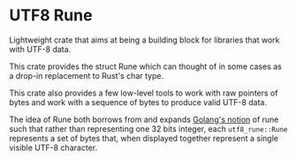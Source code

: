 # UTF8 Rune

Lightweight crate that aims at being a building block for libraries
that work with UTF-8 data.

This crate provides the struct Rune which can thought of in some cases
as a drop-in replacement to Rust's char type.

This crate also provides a few low-level tools to work with raw
pointers of bytes and work with a sequence of bytes to produce valid
UTF-8 data.

The idea of Rune both borrows from and expands [Golang's notion](https://go.dev/) of rune
such that rather than representing one 32 bits integer, each
`utf8_rune::Rune` represents a set of bytes that, when displayed
together represent a single visible UTF-8 character.
